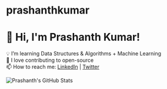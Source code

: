 # prashanthkumar

# 👋 Hi, I'm Prashanth Kumar!

💡 I’m learning Data Structures & Algorithms + Machine Learning  
🚀 I love contributing to open-source  
📫 How to reach me: [LinkedIn](https://linkedin.com/in/yourusername) | [Twitter](https://twitter.com/yourusername)

![Prashanth's GitHub Stats](https://github-readme-stats.vercel.app/api?username=prashanthkumar&show_icons=true&theme=tokyonight)
